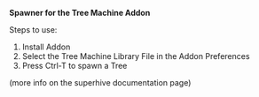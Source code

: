 **Spawner for the Tree Machine Addon**

Steps to use:

1. Install Addon
2. Select the Tree Machine Library File in the Addon Preferences
3. Press Ctrl-T to spawn a Tree

(more info on the superhive documentation page)